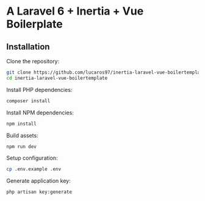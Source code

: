 # A Laravel 6 + Inertia + Vue Boilerplate

## Installation

Clone the repository:
~~~sh
git clone https://github.com/lucaros97/inertia-laravel-vue-boilertemplate.git
cd inertia-laravel-vue-boilertemplate
~~~

Install PHP dependencies:

```sh
composer install
```

Install NPM dependencies:

```sh
npm install
```

Build assets:

```sh
npm run dev
```

Setup configuration:

```sh
cp .env.example .env
```

Generate application key:

```sh
php artisan key:generate
```




